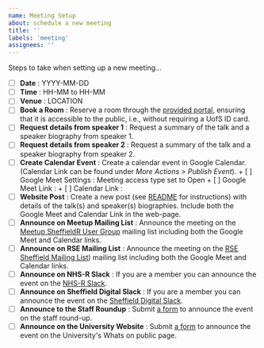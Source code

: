 ```yaml
---
name: Meeting Setup
about: schedule a new meeting
title: ''
labels: 'meeting'
assignees: ''
---
```


Steps to take when setting up a new meeting...

+ [ ] **Date** : YYYY-MM-DD
+ [ ] **Time** : HH-MM to HH-MM
+ [ ] **Venue** : LOCATION
+ [ ] **Book a Room** : Reserve a room through the [provided
      portal](https://staff.sheffield.ac.uk/it-services/room-bookings/process), ensuring that it is accessible to the
      public, i.e., without requiring a UofS ID card.
+ [ ] **Request details from speaker 1** : Request a summary of the talk and a speaker biography from speaker 1.
+ [ ] **Request details from speaker 2** : Request a summary of the talk and a speaker biography from speaker 2.
+ [ ] **Create Calendar Event** : Create a calendar event in Google Calendar. (Calendar Link can be found under _More
      Actions > Publish  Event_).
      + [ ] Google Meet Settings : Meeting access type set to Open
      + [ ] Google Meet Link :
      + [ ] Calendar Link :
+ [ ] **Website Post** : Create a new post (see [README](https://github.com/SheffieldR/SheffieldR.github.io) for
      instructions) with details of the talk(s) and speaker(s) biographies. Include both the Google Meet and Calendar
      Link in the web-page.
+ [ ] **Announce on Meetup Mailing List** : Announce the meeting on the [Meetup SheffieldR User
      Group](https://www.meetup.com/sheffieldr-sheffield-r-users-group/) mailing list including both the Google Meet and
      Calendar links.
+ [ ] **Announce on RSE Mailing List** : Announce the meeting on the [RSE Sheffield Mailing
      List](https://groups.google.com/a/sheffield.ac.uk/g/RSE-group)) mailing list including both the Google Meet and
      Calendar links.
+ [ ] **Announce on NHS-R Slack** : If you are a member you can announce the event on the [NHS-R
      Slack](https://nhsrcommunity.slack.com/).
+ [ ] **Announce on Sheffield Digital Slack** : If you are a member you can announce the event on the [Sheffield Digital
      Slack](https://sheffielddigital.slack.com).
+ [ ] **Announce to the Staff Roundup** : Submit [a form](
      https://docs.google.com/forms/d/e/1FAIpQLSdmgw3vSjOiLXYbJ9vwnm47RFm_bjlIfmxMVnVD7YQ57SEQbA/viewform ) to announce
      the event on the staff round-up.
+ [ ] **Announce on the University Website** : Submit [a form]( https://www.sheffield.ac.uk/whatson/submit ) to announce
      the event on the University's Whats on public page.
